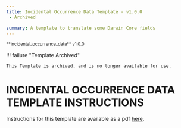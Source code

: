 ```yaml
---
title: Incidental Occurrence Data Template - v1.0.0
 - Archived

summary: A template to translate some Darwin Core fields
---
```

<small>
**incidental_occurrence_data** v1.0.0
</small>


!!! failure "Template Archived"

    This Template is archived, and is no longer available for use.


# INCIDENTAL OCCURRENCE DATA TEMPLATE INSTRUCTIONS

Instructions for this template are available as a pdf <a href="../assets/incidental_occurrence_data-v1.0.0.csv.pdf" download>here</a>.
